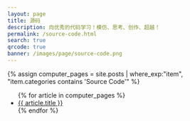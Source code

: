 ```yaml
---
layout: page
title: 源码
description: 向优秀的代码学习！模仿、思考、创作、超越！
permalink: /source-code.html
search: true
qrcode: true
banner: /images/page/source-code.png
---
```


{% assign computer_pages = site.posts | where_exp:"item", "item.categories contains 'Source Code'" %}

<ul class="categories">
  {% for article in computer_pages %}     
    <li class="categories__item">
      <a class="categories__item__title" href="{{ article.url }}">{{ article.title }}</a>
    </li>
  {% endfor %}
</ul>

